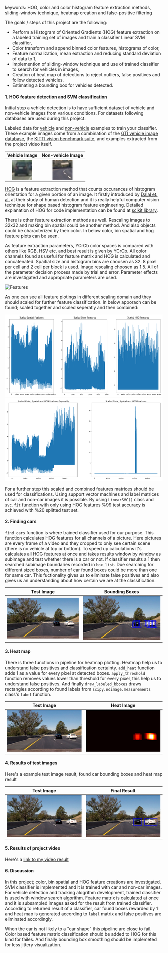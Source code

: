 keywords: HOG, color and color histogram feature extraction methods, sliding-window technique, heatmap creation and false-positive filtering 


The goals / steps of this project are the following:

* Perform a Histogram of Oriented Gradients (HOG) feature extraction on a labeled training set of images and train a classifier Linear SVM classifier,
* Color transform and append binned color features, histograms of color,
* Feature normalization, mean extraction and reducing standard deviation of data to 1,
* Implemention of sliding-window technique and use of trained classifier to search for vehicles in images,
* Creation of heat map of detections to reject outliers, false positives and follow detected vehicles.
* Estimating a bounding box for vehicles detected.


[//]: # (Image References)

[image1]: /images/vehicle-detection/vehicle.png "Car Image"
[image2]: /images/vehicle-detection/nonvehicle.png "Non-car Image"
[image3]: /images/vehicle-detectionfeatures.png "Features"
[image4]: /images/vehicle-detection/scaled_features.png "Scaled Features"
[image5]: /images/vehicle-detection/scaled_together.png "Scaled Features Seperatly"
[image6]: /images/vehicle-detection/test6.jpg "Test Image"
[image7]: /images/vehicle-detection/test6_found.png "Test Image Found"
[image8]: /images/vehicle-detection/test6_heat.png "Heat Image"
[image9]: /images/vehicle-detection/test6_final.png "Final Image"


#### 1. HOG feature detection and SVM classification


Initial step a vehicle detection is to have sufficient dataset of vehicle and non-vehicle images from various conditions. For datasets following databases are used during this project:

Labeled data for [vehicle](https://s3.amazonaws.com/udacity-sdc/Vehicle_Tracking/vehicles.zip) and [non-vehicle](https://s3.amazonaws.com/udacity-sdc/Vehicle_Tracking/non-vehicles.zip) examples to train your classifier.  These example images come from a combination of the [GTI vehicle image database](http://www.gti.ssr.upm.es/data/Vehicle_database.html), the [KITTI vision benchmark suite](http://www.cvlibs.net/datasets/kitti/), and examples extracted from the project video itself. 

| Vehicle Image            | Non-vehicle Image      | 
|:------------------------:|:----------------------:| 
|![Car Image][image1]      |![Non-car Image][image2]| 

[HOG](https://en.wikipedia.org/wiki/Histogram_of_oriented_gradients) is a feature extraction method that counts occurances of histogram orientation for a given portion of an image. It firstly introduced by [Dalal et. al.](https://lear.inrialpes.fr/people/triggs/pubs/Dalal-cvpr05.pdf) at their study of human detection and it is really helpful computer vision technique for shape based histogram feature engineering. Detailed explanation of HOG for code implementation can be found at [scikit library](http://scikit-image.org/docs/dev/api/skimage.feature.html#skimage.feature.hog).

There is other feature extraction methods as well. Rescaling images to 32x32 and making bin spatial could be another method. And also objects could be characterized by their color. In below color, bin spatial and hog feature plots can be seen.

As feature extraction parameters, YCrCb color spaces is compared with others like RGB, HSV etc. and best result is given by YCrCb. All color channels found as useful for feature matrix and HOG is calculated and concatenated. Spaitial size and histogram bins are choosen as 32. 8 pixel per cell and 2 cell per block is used. Image rescaling choosen as 1.5. All of the parameter decision process made by trial and error. Parameter effects are investigated and appropriate parameters are used. 

![Features][image3] 

As one can see all feature plotings in different scaling domain and they should scaled for further feature classification. In below apporach can be found; scaled together and scaled seperatly and then combined:

![Scaled Features][image4] 
![Scaled Features Seperatly][image5] 

For a further step this scaled and combined features matrices should be used for classifications. Using support vector machines and label matrices of car and non-car images it is possible. By using `LinearSVC()` class and `svc.fit` function with only using HOG features %99 test accuracy is achieved with %20 splitted test set.


#### 2. Finding cars


`find_cars` function is where trained classifier used for our purpose. This function calculates HOG features for all channels of a picture. Here pictures are every frame of a video and they cropped to only see certain scene (there is no vehicle at top or bottom). To speed up calculations it's calculates all HOG features at once and takes results window by window as subimage and test whether there is a car or not. If classifier results a 1 then searched subimage boundaries recorded in `box_list`. Due searching for different sized boxes, number of car found boxes could be more than one for same car. This fuctionality gives us to eliminate false positives and also gives us an understanding about how certain we are at the classification. 


| Test Image               | Bounding Boxes                 |
|:------------------------:|:------------------------------:|
|![Test Image][image6]     |![Test Image Found][image7]     |

#### 3. Heat map


There is three functions in pipeline for heatmap plotting. Heatmap help us to understand false positives and classification certainty. `add_heat` function adds 1 as a value for every pixel at detected boxes. `apply_threshold` function removes values lower than threshold for every pixel, this help us to understand false positives. And finally `draw_labeled_bboxes` draws rectangles according to found labels from `scipy.ndimage.measurements` class's `label` function.


| Test Image               | Heat Image                     |
|:------------------------:|:------------------------------:|
|![Test Image][image6]     |![Heat Image][image8]           |


#### 4. Results of test images


Here's a example test image result, found car bounding boxes and heat map result

| Test Image               | Final Result                   |
|:------------------------:|:------------------------------:|
|![Test Image][image6]     |![Test Image Final][image9]     |



#### 5. Results of project video


Here's a [link to my video result](./project_video_output_v1.mp4)


#### 6. Discussion


In this project; color, bin spatial and HOG feature creations are investigated. SVM classifier is implemented and it is trained with car and non-car images. For vehicle detection and tracking alogrithm development, trained classifier is used with window search algorithm. Feature matrix is calculated at once and it is subsampled images asked for the result from trained classifier. According to returned result of a classifier, car found boxes rewarded by 1 and heat map is generated according to `label` matrix and false positives are eliminated accordingly.

When the car is not likely to a "car shape" this pipeline are close to fail. Color based feature matrix classification should be added to HOG for this kind for failes. And finally bounding box smoothing should be implemeted for less jittery visualization.
 
